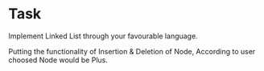# Task

Implement Linked List through your favourable language.

Putting the functionality of Insertion & Deletion of Node, According to user choosed Node would be Plus.   